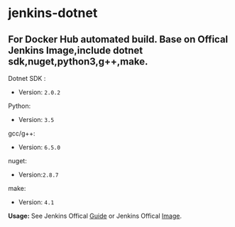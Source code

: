 # jenkins-dotnet

## For Docker Hub automated build. Base on Offical Jenkins Image,include dotnet sdk,nuget,python3,g++,make.

Dotnet SDK :

- Version: `2.0.2`

Python:

- Version: `3.5`

gcc/g++:

- Version: `6.5.0`

nuget:

- Version:`2.8.7`

make:

- Version: `4.1`

**Usage:** See Jenkins Offical [Guide](https://github.com/jenkinsci/docker) or Jenkins Offical [Image](https://hub.docker.com/_/jenkins/).

